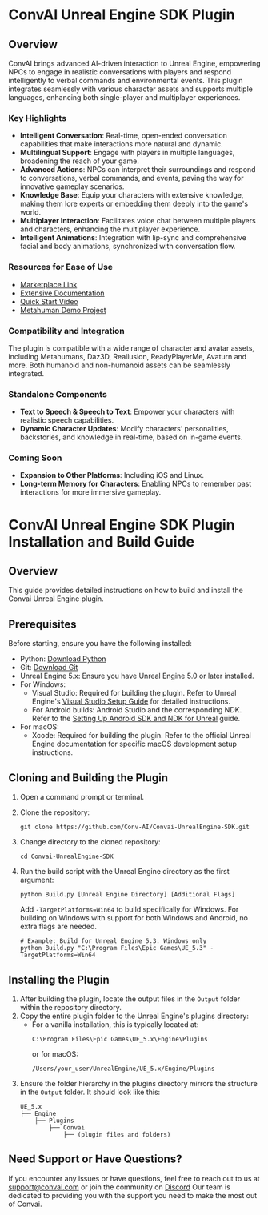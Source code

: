 # ConvAI Unreal Engine SDK Plugin

## Overview
ConvAI brings advanced AI-driven interaction to Unreal Engine, empowering NPCs to engage in realistic conversations with players and respond intelligently to verbal commands and environmental events. This plugin integrates seamlessly with various character assets and supports multiple languages, enhancing both single-player and multiplayer experiences.

### Key Highlights
- **Intelligent Conversation**: Real-time, open-ended conversation capabilities that make interactions more natural and dynamic.
- **Multilingual Support**: Engage with players in multiple languages, broadening the reach of your game.
- **Advanced Actions**: NPCs can interpret their surroundings and respond to conversations, verbal commands, and events, paving the way for innovative gameplay scenarios.
- **Knowledge Base**: Equip your characters with extensive knowledge, making them lore experts or embedding them deeply into the game's world.
- **Multiplayer Interaction**: Facilitates voice chat between multiple players and characters, enhancing the multiplayer experience.
- **Intelligent Animations**: Integration with lip-sync and comprehensive facial and body animations, synchronized with conversation flow.

### Resources for Ease of Use
- [Marketplace Link](https://www.unrealengine.com/marketplace/en-US/product/convai)
- [Extensive Documentation](https://docs.convai.com/api-docs-restructure/plugins-and-integrations/unreal-engine)
- [Quick Start Video](https://www.youtube.com/watch?v=HHJvY9dmwwg)
- [Metahuman Demo Project](https://drive.google.com/drive/u/4/folders/1HNcghI9SG1NpCUaJWRX9Yh28HUF00-U0)

### Compatibility and Integration
The plugin is compatible with a wide range of character and avatar assets, including Metahumans, Daz3D, Reallusion, ReadyPlayerMe, Avaturn and more. Both humanoid and non-humanoid assets can be seamlessly integrated.

### Standalone Components
- **Text to Speech & Speech to Text**: Empower your characters with realistic speech capabilities.
- **Dynamic Character Updates**: Modify characters’ personalities, backstories, and knowledge in real-time, based on in-game events.

### Coming Soon
- **Expansion to Other Platforms**: Including iOS and Linux.
- **Long-term Memory for Characters**: Enabling NPCs to remember past interactions for more immersive gameplay.

# ConvAI Unreal Engine SDK Plugin Installation and Build Guide

## Overview
This guide provides detailed instructions on how to build and install the Convai Unreal Engine plugin.

## Prerequisites
Before starting, ensure you have the following installed:
- Python: [Download Python](https://www.python.org/downloads/)
- Git: [Download Git](https://git-scm.com/downloads)
- Unreal Engine 5.x: Ensure you have Unreal Engine 5.0 or later installed.
- For Windows:
  - Visual Studio: Required for building the plugin. Refer to Unreal Engine's [Visual Studio Setup Guide](https://docs.unrealengine.com/en-US/Programming/Development/VisualStudioSetup) for detailed instructions.
  - For Android builds: Android Studio and the corresponding NDK. Refer to the [Setting Up Android SDK and NDK for Unreal](https://docs.unrealengine.com/4.27/en-US/SharingAndReleasing/Mobile/Android/Setup/) guide.
- For macOS:
  - Xcode: Required for building the plugin. Refer to the official Unreal Engine documentation for specific macOS development setup instructions.

## Cloning and Building the Plugin
1. Open a command prompt or terminal.
2. Clone the repository:
   ```
   git clone https://github.com/Conv-AI/Convai-UnrealEngine-SDK.git
   ```
3. Change directory to the cloned repository:
   ```
   cd Convai-UnrealEngine-SDK
   ```
4. Run the build script with the Unreal Engine directory as the first argument:

     ```
     python Build.py [Unreal Engine Directory] [Additional Flags]
     ```

   Add `-TargetPlatforms=Win64` to build specifically for Windows. For building on Windows with support for both Windows and Android, no extra flags are needed.
     ```
	 # Example: Build for Unreal Engine 5.3. Windows only 
     python Build.py "C:\Program Files\Epic Games\UE_5.3" -TargetPlatforms=Win64 
     ```

## Installing the Plugin
1. After building the plugin, locate the output files in the `Output` folder within the repository directory.
2. Copy the entire plugin folder to the Unreal Engine's plugins directory:
   - For a vanilla installation, this is typically located at:
     ```
     C:\Program Files\Epic Games\UE_5.x\Engine\Plugins
     ```
     or for macOS:
     ```
     /Users/your_user/UnrealEngine/UE_5.x/Engine/Plugins
     ```
3. Ensure the folder hierarchy in the plugins directory mirrors the structure in the `Output` folder. It should look like this:
   ```
   UE_5.x
   ├── Engine
       ├── Plugins
           ├── Convai
               ├── (plugin files and folders)
   ```

## Need Support or Have Questions?
If you encounter any issues or have questions, feel free to reach out to us at support@convai.com or join the community on [Discord](https://discord.gg/UVvBgV3xQ5) Our team is dedicated to providing you with the support you need to make the most out of Convai.
```